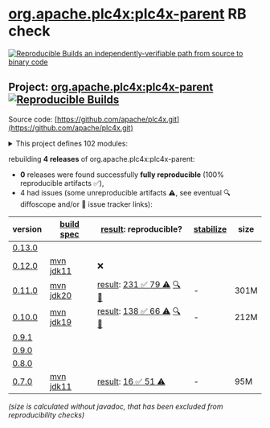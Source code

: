[org.apache.plc4x:plc4x-parent](https://central.sonatype.com/artifact/org.apache.plc4x/plc4x-parent/versions) RB check
=======

[![Reproducible Builds](https://reproducible-builds.org/images/logos/rb.svg) an independently-verifiable path from source to binary code](https://reproducible-builds.org/)

## Project: [org.apache.plc4x:plc4x-parent](https://central.sonatype.com/artifact/org.apache.plc4x/plc4x-parent/versions) [![Reproducible Builds](https://img.shields.io/endpoint?url=https://raw.githubusercontent.com/jvm-repo-rebuild/reproducible-central/master/content/org/apache/plc4x/plc4x/badge.json)](https://github.com/jvm-repo-rebuild/reproducible-central/blob/master/content/org/apache/plc4x/plc4x/README.md)

Source code: [https://github.com/apache/plc4x.git](https://github.com/apache/plc4x.git)

<details><summary>This project defines 102 modules:</summary>

* [org.apache.plc4x.sandbox:plc4j-driver-discovery](https://central.sonatype.com/artifact/org.apache.plc4x.sandbox/plc4j-driver-discovery/overview)
* [org.apache.plc4x.sandbox:plc4x-sandbox](https://central.sonatype.com/artifact/org.apache.plc4x.sandbox/plc4x-sandbox/overview)
* [org.apache.plc4x.sandbox:test-java-df1-driver](https://central.sonatype.com/artifact/org.apache.plc4x.sandbox/test-java-df1-driver/overview)
* [org.apache.plc4x:plc4j](https://central.sonatype.com/artifact/org.apache.plc4x/plc4j/overview)
* [org.apache.plc4x:plc4j-apache-calcite](https://central.sonatype.com/artifact/org.apache.plc4x/plc4j-apache-calcite/overview)
* [org.apache.plc4x:plc4j-apache-camel](https://central.sonatype.com/artifact/org.apache.plc4x/plc4j-apache-camel/overview)
* [org.apache.plc4x:plc4j-apache-edgent](https://central.sonatype.com/artifact/org.apache.plc4x/plc4j-apache-edgent/overview)
* [org.apache.plc4x:plc4j-apache-kafka](https://central.sonatype.com/artifact/org.apache.plc4x/plc4j-apache-kafka/overview)
* [org.apache.plc4x:plc4j-apache-nifi](https://central.sonatype.com/artifact/org.apache.plc4x/plc4j-apache-nifi/overview)
* [org.apache.plc4x:plc4j-api](https://central.sonatype.com/artifact/org.apache.plc4x/plc4j-api/overview)
* [org.apache.plc4x:plc4j-capture-replay](https://central.sonatype.com/artifact/org.apache.plc4x/plc4j-capture-replay/overview)
* [org.apache.plc4x:plc4j-connection-cache](https://central.sonatype.com/artifact/org.apache.plc4x/plc4j-connection-cache/overview)
* [org.apache.plc4x:plc4j-connection-pool](https://central.sonatype.com/artifact/org.apache.plc4x/plc4j-connection-pool/overview)
* [org.apache.plc4x:plc4j-driver-ab-eth](https://central.sonatype.com/artifact/org.apache.plc4x/plc4j-driver-ab-eth/overview)
* [org.apache.plc4x:plc4j-driver-ads](https://central.sonatype.com/artifact/org.apache.plc4x/plc4j-driver-ads/overview)
* [org.apache.plc4x:plc4j-driver-bacnet](https://central.sonatype.com/artifact/org.apache.plc4x/plc4j-driver-bacnet/overview)
* [org.apache.plc4x:plc4j-driver-c-bus](https://central.sonatype.com/artifact/org.apache.plc4x/plc4j-driver-c-bus/overview)
* [org.apache.plc4x:plc4j-driver-can](https://central.sonatype.com/artifact/org.apache.plc4x/plc4j-driver-can/overview)
* [org.apache.plc4x:plc4j-driver-canopen](https://central.sonatype.com/artifact/org.apache.plc4x/plc4j-driver-canopen/overview)
* [org.apache.plc4x:plc4j-driver-eip](https://central.sonatype.com/artifact/org.apache.plc4x/plc4j-driver-eip/overview)
* [org.apache.plc4x:plc4j-driver-firmata](https://central.sonatype.com/artifact/org.apache.plc4x/plc4j-driver-firmata/overview)
* [org.apache.plc4x:plc4j-driver-iec-60870](https://central.sonatype.com/artifact/org.apache.plc4x/plc4j-driver-iec-60870/overview)
* [org.apache.plc4x:plc4j-driver-knxnetip](https://central.sonatype.com/artifact/org.apache.plc4x/plc4j-driver-knxnetip/overview)
* [org.apache.plc4x:plc4j-driver-mock](https://central.sonatype.com/artifact/org.apache.plc4x/plc4j-driver-mock/overview)
* [org.apache.plc4x:plc4j-driver-modbus](https://central.sonatype.com/artifact/org.apache.plc4x/plc4j-driver-modbus/overview)
* [org.apache.plc4x:plc4j-driver-opcua](https://central.sonatype.com/artifact/org.apache.plc4x/plc4j-driver-opcua/overview)
* [org.apache.plc4x:plc4j-driver-open-protocol](https://central.sonatype.com/artifact/org.apache.plc4x/plc4j-driver-open-protocol/overview)
* [org.apache.plc4x:plc4j-driver-plc4x](https://central.sonatype.com/artifact/org.apache.plc4x/plc4j-driver-plc4x/overview)
* [org.apache.plc4x:plc4j-driver-profinet](https://central.sonatype.com/artifact/org.apache.plc4x/plc4j-driver-profinet/overview)
* [org.apache.plc4x:plc4j-driver-profinet-ng](https://central.sonatype.com/artifact/org.apache.plc4x/plc4j-driver-profinet-ng/overview)
* [org.apache.plc4x:plc4j-driver-s7](https://central.sonatype.com/artifact/org.apache.plc4x/plc4j-driver-s7/overview)
* [org.apache.plc4x:plc4j-driver-simulated](https://central.sonatype.com/artifact/org.apache.plc4x/plc4j-driver-simulated/overview)
* [org.apache.plc4x:plc4j-drivers](https://central.sonatype.com/artifact/org.apache.plc4x/plc4j-drivers/overview)
* [org.apache.plc4x:plc4j-integrations](https://central.sonatype.com/artifact/org.apache.plc4x/plc4j-integrations/overview)
* [org.apache.plc4x:plc4j-nifi-plc4x-nar](https://central.sonatype.com/artifact/org.apache.plc4x/plc4j-nifi-plc4x-nar/overview)
* [org.apache.plc4x:plc4j-nifi-plc4x-processors](https://central.sonatype.com/artifact/org.apache.plc4x/plc4j-nifi-plc4x-processors/overview)
* [org.apache.plc4x:plc4j-opm](https://central.sonatype.com/artifact/org.apache.plc4x/plc4j-opm/overview)
* [org.apache.plc4x:plc4j-osgi](https://central.sonatype.com/artifact/org.apache.plc4x/plc4j-osgi/overview)
* [org.apache.plc4x:plc4j-plc4x-server](https://central.sonatype.com/artifact/org.apache.plc4x/plc4j-plc4x-server/overview)
* [org.apache.plc4x:plc4j-scraper](https://central.sonatype.com/artifact/org.apache.plc4x/plc4j-scraper/overview)
* [org.apache.plc4x:plc4j-scraper-ng](https://central.sonatype.com/artifact/org.apache.plc4x/plc4j-scraper-ng/overview)
* [org.apache.plc4x:plc4j-spi](https://central.sonatype.com/artifact/org.apache.plc4x/plc4j-spi/overview)
* [org.apache.plc4x:plc4j-tools](https://central.sonatype.com/artifact/org.apache.plc4x/plc4j-tools/overview)
* [org.apache.plc4x:plc4j-transport-can](https://central.sonatype.com/artifact/org.apache.plc4x/plc4j-transport-can/overview)
* [org.apache.plc4x:plc4j-transport-pcap-replay](https://central.sonatype.com/artifact/org.apache.plc4x/plc4j-transport-pcap-replay/overview)
* [org.apache.plc4x:plc4j-transport-pcap-shared](https://central.sonatype.com/artifact/org.apache.plc4x/plc4j-transport-pcap-shared/overview)
* [org.apache.plc4x:plc4j-transport-raw-socket](https://central.sonatype.com/artifact/org.apache.plc4x/plc4j-transport-raw-socket/overview)
* [org.apache.plc4x:plc4j-transport-serial](https://central.sonatype.com/artifact/org.apache.plc4x/plc4j-transport-serial/overview)
* [org.apache.plc4x:plc4j-transport-socketcan](https://central.sonatype.com/artifact/org.apache.plc4x/plc4j-transport-socketcan/overview)
* [org.apache.plc4x:plc4j-transport-tcp](https://central.sonatype.com/artifact/org.apache.plc4x/plc4j-transport-tcp/overview)
* [org.apache.plc4x:plc4j-transport-test](https://central.sonatype.com/artifact/org.apache.plc4x/plc4j-transport-test/overview)
* [org.apache.plc4x:plc4j-transport-udp](https://central.sonatype.com/artifact/org.apache.plc4x/plc4j-transport-udp/overview)
* [org.apache.plc4x:plc4j-transport-virtualcan](https://central.sonatype.com/artifact/org.apache.plc4x/plc4j-transport-virtualcan/overview)
* [org.apache.plc4x:plc4j-transports](https://central.sonatype.com/artifact/org.apache.plc4x/plc4j-transports/overview)
* [org.apache.plc4x:plc4j-ui](https://central.sonatype.com/artifact/org.apache.plc4x/plc4j-ui/overview)
* [org.apache.plc4x:plc4j-utils](https://central.sonatype.com/artifact/org.apache.plc4x/plc4j-utils/overview)
* [org.apache.plc4x:plc4j-utils-pcap-replay](https://central.sonatype.com/artifact/org.apache.plc4x/plc4j-utils-pcap-replay/overview)
* [org.apache.plc4x:plc4j-utils-pcap-shared](https://central.sonatype.com/artifact/org.apache.plc4x/plc4j-utils-pcap-shared/overview)
* [org.apache.plc4x:plc4j-utils-plc-simulator](https://central.sonatype.com/artifact/org.apache.plc4x/plc4j-utils-plc-simulator/overview)
* [org.apache.plc4x:plc4j-utils-raw-sockets](https://central.sonatype.com/artifact/org.apache.plc4x/plc4j-utils-raw-sockets/overview)
* [org.apache.plc4x:plc4j-utils-test-generator](https://central.sonatype.com/artifact/org.apache.plc4x/plc4j-utils-test-generator/overview)
* [org.apache.plc4x:plc4j-utils-test-utils](https://central.sonatype.com/artifact/org.apache.plc4x/plc4j-utils-test-utils/overview)
* [org.apache.plc4x:plc4net](https://central.sonatype.com/artifact/org.apache.plc4x/plc4net/overview)
* [org.apache.plc4x:plc4x-build-utils](https://central.sonatype.com/artifact/org.apache.plc4x/plc4x-build-utils/overview)
* [org.apache.plc4x:plc4x-build-utils-language-base-freemarker](https://central.sonatype.com/artifact/org.apache.plc4x/plc4x-build-utils-language-base-freemarker/overview)
* [org.apache.plc4x:plc4x-build-utils-language-c](https://central.sonatype.com/artifact/org.apache.plc4x/plc4x-build-utils-language-c/overview)
* [org.apache.plc4x:plc4x-build-utils-language-java](https://central.sonatype.com/artifact/org.apache.plc4x/plc4x-build-utils-language-java/overview)
* [org.apache.plc4x:plc4x-build-utils-protocol-base-mspec](https://central.sonatype.com/artifact/org.apache.plc4x/plc4x-build-utils-protocol-base-mspec/overview)
* [org.apache.plc4x:plc4x-build-utils-protocol-test](https://central.sonatype.com/artifact/org.apache.plc4x/plc4x-build-utils-protocol-test/overview)
* [org.apache.plc4x:plc4x-code-generation](https://central.sonatype.com/artifact/org.apache.plc4x/plc4x-code-generation/overview)
* [org.apache.plc4x:plc4x-code-generation-language-base-freemarker](https://central.sonatype.com/artifact/org.apache.plc4x/plc4x-code-generation-language-base-freemarker/overview)
* [org.apache.plc4x:plc4x-code-generation-language-c](https://central.sonatype.com/artifact/org.apache.plc4x/plc4x-code-generation-language-c/overview)
* [org.apache.plc4x:plc4x-code-generation-language-cs](https://central.sonatype.com/artifact/org.apache.plc4x/plc4x-code-generation-language-cs/overview)
* [org.apache.plc4x:plc4x-code-generation-language-java](https://central.sonatype.com/artifact/org.apache.plc4x/plc4x-code-generation-language-java/overview)
* [org.apache.plc4x:plc4x-code-generation-protocol-base-mspec](https://central.sonatype.com/artifact/org.apache.plc4x/plc4x-code-generation-protocol-base-mspec/overview)
* [org.apache.plc4x:plc4x-code-generation-protocol-test](https://central.sonatype.com/artifact/org.apache.plc4x/plc4x-code-generation-protocol-test/overview)
* [org.apache.plc4x:plc4x-opcua-server](https://central.sonatype.com/artifact/org.apache.plc4x/plc4x-opcua-server/overview)
* [org.apache.plc4x:plc4x-parent](https://central.sonatype.com/artifact/org.apache.plc4x/plc4x-parent/overview)
* [org.apache.plc4x:plc4x-protocols](https://central.sonatype.com/artifact/org.apache.plc4x/plc4x-protocols/overview)
* [org.apache.plc4x:plc4x-protocols-ab-eth](https://central.sonatype.com/artifact/org.apache.plc4x/plc4x-protocols-ab-eth/overview)
* [org.apache.plc4x:plc4x-protocols-ads](https://central.sonatype.com/artifact/org.apache.plc4x/plc4x-protocols-ads/overview)
* [org.apache.plc4x:plc4x-protocols-amsads](https://central.sonatype.com/artifact/org.apache.plc4x/plc4x-protocols-amsads/overview)
* [org.apache.plc4x:plc4x-protocols-bacnetip](https://central.sonatype.com/artifact/org.apache.plc4x/plc4x-protocols-bacnetip/overview)
* [org.apache.plc4x:plc4x-protocols-c-bus](https://central.sonatype.com/artifact/org.apache.plc4x/plc4x-protocols-c-bus/overview)
* [org.apache.plc4x:plc4x-protocols-canopen](https://central.sonatype.com/artifact/org.apache.plc4x/plc4x-protocols-canopen/overview)
* [org.apache.plc4x:plc4x-protocols-df1](https://central.sonatype.com/artifact/org.apache.plc4x/plc4x-protocols-df1/overview)
* [org.apache.plc4x:plc4x-protocols-eip](https://central.sonatype.com/artifact/org.apache.plc4x/plc4x-protocols-eip/overview)
* [org.apache.plc4x:plc4x-protocols-firmata](https://central.sonatype.com/artifact/org.apache.plc4x/plc4x-protocols-firmata/overview)
* [org.apache.plc4x:plc4x-protocols-genericcan](https://central.sonatype.com/artifact/org.apache.plc4x/plc4x-protocols-genericcan/overview)
* [org.apache.plc4x:plc4x-protocols-iec-60870](https://central.sonatype.com/artifact/org.apache.plc4x/plc4x-protocols-iec-60870/overview)
* [org.apache.plc4x:plc4x-protocols-knxnetip](https://central.sonatype.com/artifact/org.apache.plc4x/plc4x-protocols-knxnetip/overview)
* [org.apache.plc4x:plc4x-protocols-modbus](https://central.sonatype.com/artifact/org.apache.plc4x/plc4x-protocols-modbus/overview)
* [org.apache.plc4x:plc4x-protocols-mqtt](https://central.sonatype.com/artifact/org.apache.plc4x/plc4x-protocols-mqtt/overview)
* [org.apache.plc4x:plc4x-protocols-opcua](https://central.sonatype.com/artifact/org.apache.plc4x/plc4x-protocols-opcua/overview)
* [org.apache.plc4x:plc4x-protocols-open-protocol](https://central.sonatype.com/artifact/org.apache.plc4x/plc4x-protocols-open-protocol/overview)
* [org.apache.plc4x:plc4x-protocols-plc4x](https://central.sonatype.com/artifact/org.apache.plc4x/plc4x-protocols-plc4x/overview)
* [org.apache.plc4x:plc4x-protocols-plc4x-api](https://central.sonatype.com/artifact/org.apache.plc4x/plc4x-protocols-plc4x-api/overview)
* [org.apache.plc4x:plc4x-protocols-profinet](https://central.sonatype.com/artifact/org.apache.plc4x/plc4x-protocols-profinet/overview)
* [org.apache.plc4x:plc4x-protocols-s7](https://central.sonatype.com/artifact/org.apache.plc4x/plc4x-protocols-s7/overview)
* [org.apache.plc4x:plc4x-protocols-simulated](https://central.sonatype.com/artifact/org.apache.plc4x/plc4x-protocols-simulated/overview)
* [org.apache.plc4x:plc4x-protocols-socketcan](https://central.sonatype.com/artifact/org.apache.plc4x/plc4x-protocols-socketcan/overview)
* [org.apache.plc4x:plc4x-tools](https://central.sonatype.com/artifact/org.apache.plc4x/plc4x-tools/overview)
</details>

rebuilding **4 releases** of org.apache.plc4x:plc4x-parent:
- **0** releases were found successfully **fully reproducible** (100% reproducible artifacts :white_check_mark:),
- 4 had issues (some unreproducible artifacts :warning:, see eventual :mag: diffoscope and/or :memo: issue tracker links):

| version | [build spec](/BUILDSPEC.md) | [result](https://reproducible-builds.org/docs/jvm/): reproducible? | [stabilize](https://github.com/google/oss-rebuild/blob/main/cmd/stabilize/README.md) | size |
| -- | --------- | ------ | ------ | -- |
| [0.13.0](https://central.sonatype.com/artifact/org.apache.plc4x/plc4x-parent/0.13.0/pom) | | | |
| [0.12.0](https://central.sonatype.com/artifact/org.apache.plc4x/plc4x-parent/0.12.0/pom) | [mvn jdk11](plc4x-0.12.0.buildspec) | :x: | |
| [0.11.0](https://central.sonatype.com/artifact/org.apache.plc4x/plc4x-parent/0.11.0/pom) | [mvn jdk20](plc4x-0.11.0.buildspec) | [result](plc4x-parent-0.11.0.buildinfo): [231 :white_check_mark:  79 :warning:](plc4x-parent-0.11.0.buildcompare) [:mag:](plc4x-parent-0.11.0.diffoscope) [:memo:](https://github.com/apache/plc4x/pull/1202) | - | 301M |
| [0.10.0](https://central.sonatype.com/artifact/org.apache.plc4x/plc4x-parent/0.10.0/pom) | [mvn jdk19](plc4x-0.10.0.buildspec) | [result](plc4x-parent-0.10.0.buildinfo): [138 :white_check_mark:  66 :warning:](plc4x-parent-0.10.0.buildcompare) [:mag:](plc4x-parent-0.10.0.diffoscope) [:memo:](https://github.com/apache/plc4x/pull/1202) | - | 212M |
| [0.9.1](https://central.sonatype.com/artifact/org.apache.plc4x/plc4x-parent/0.9.1/pom) | | | |
| [0.9.0](https://central.sonatype.com/artifact/org.apache.plc4x/plc4x-parent/0.9.0/pom) | | | |
| [0.8.0](https://central.sonatype.com/artifact/org.apache.plc4x/plc4x-parent/0.8.0/pom) | | | |
| [0.7.0](https://central.sonatype.com/artifact/org.apache.plc4x/plc4x-parent/0.7.0/pom) | [mvn jdk11](plc4x-0.7.0.buildspec) | [result](plc4x-tools-0.7.0.buildinfo): [16 :white_check_mark:  51 :warning:](plc4x-tools-0.7.0.buildcompare) | - | 95M |

<i>(size is calculated without javadoc, that has been excluded from reproducibility checks)</i>
